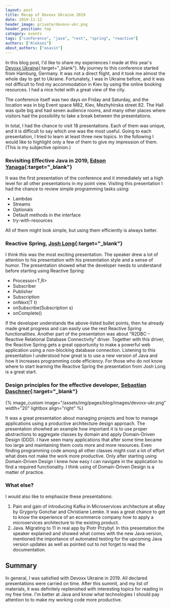 ```yaml
---
layout: post
title: Recap of Devoxx Ukraine 2019
date: 2019-11-12
header_image: private/devoxx-ukr.png
header_position: top
category: events
tags: ["conference", "java", "rest", "spring", "reactive"]
authors: ["Aleksei"]
about_authors: ["asasin"]
---
```


In this blog post, I'd like to share my experiences I made at this year's [Devoxx Ukraine](https://devoxx.com.ua/){:target="_blank"}.
My journey to this conference started from Hamburg, Germany.
It was not a direct flight, and it took me almost the whole day to get to Ukraine.
Fortunately, I was in Ukraine before, and it was not difficult to find my accommodation in Kiev by using the online booking resources.
I had a nice hotel with a great view of the city.

The conference itself was two days on Friday and Saturday, and the location was in big Event space M82, Kiev, Mezhyhirska street 82.
The Hall was quite big and had seven audience rooms, and many other places where visitors had the possibility to take a break between the presentations.

In total, I had the chance to visit 18 presentations.
Each of them was unique, and it is difficult to say which one was the most useful.
Going to each presentation, I tried to learn at least three new topics.
In the following I would like to highlight only a few of them to give my impression of them.
(This is my subjective opinion.)

### Revisiting Effective Java in 2019, [Edson Yanaga](https://twitter.com/yanaga?lang=en){:target="_blank"}

It was the first presentation of the conference and it immediately set a high level for all other presentations in my point view.
Visiting this presentation I had the chance to review simple programming tasks using:

* Lambdas
* Streams
* Optionals
* Default methods in the interface
* try-with-resources

All of them might look simple, but using them efficiently is always better.

### Reactive Spring, [Josh Long](https://twitter.com/starbuxman){:target="_blank"}

I think this was the most exciting presentation.
The speaker drew a lot of attention to his presentation with his presentation style and a sense of humor.
The presentation showed what the developer needs to understand before starting using Reactive Spring:

* Processor<T,R>
* Subscriber<T>
* Publisher<R>
* Subscription
* onNext(T t)
* onSubscribe(Subscription s)
* onComplete()
      
If the developer understands the above-listed bullet points, then he already made great progress and can easily use the rest Reactive Spring functionalities.
Another part of the presentation was about “R2DBC – Reactive Relational Database Connectivity” driver.
Together with this driver, the Reactive Spring gets a great opportunity to make a powerful web application using a non-blocking database connection.
Listening to this presentation I understood how great is to use a new version of Java and how it increases programming code efficiency.
For those who do not know where to start learning the Reactive Spring the presentation from Josh Long is a great start.

### Design principles for the effective developer, [Sebastian Daschner](https://twitter.com/DaschnerS){:target="_blank"}

{% image_custom image="/assets/img/pages/blog/images/devoxx-ukr.png" width="20" lightbox align="right" %}

It was a great presentation about managing projects and how to manage applications using a productive architecture design approach.
The presentation showhed an example how important it is to use proper abstractions to aggregate classes by domain and apply Domain-Driven Design (DDD).
I have seen many applications that after some time became too large and maintaining them costs more and more resources.
Even finding programming code among all other classes might cost a lot of effort what does not make the work more productive.
Only after starting using Domain-Driven Design I knew how easy I can navigate in the application to find a required functionality.
I think using of Domain-Driven Design is a matter of practice.

### What else?

I would also like to emphasize these presentations:

1.	Pain and gain of introducing Kafka in Microservices architecture at eBay by Grygoriy Gonchar and Christiane Lemke.
It was a great chance to get to know the experience of an ecommerce company how to apply a microservices architecture to the existing product.
2.	Java. Migrating to 11 in real app by Piotr Przybył.
In this presentation the speaker explained and showed what comes with the new Java version, mentioned the importance of automated testing for the upcoming Java version updates as well as pointed out to not forget to read the documentation.

## Summary

In general, I was satisfied with Devoxx Ukraine in 2019.
All declared presentations were carried on time.
After this summit, and my list of materials, it was definitely replenished with interesting topics for reading in my free time.
I'm better at Java and know what technologies I should pay attention to to make my working code more productive.